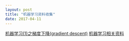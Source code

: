 ```yaml
---
layout: post
title: "机器学习资料收集"
date: 2017-04-11
---
```


[机器学习(1)之梯度下降(gradient descent)](http://www.cnblogs.com/rcfeng/p/3958926.html)
[机器学习相关资料](http://cloud.189.cn/t/I3Q7biaUVZja)
